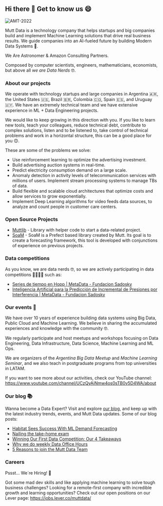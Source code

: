 ## Hi there 👋  Get to know us 😄

![AMT-2022](https://user-images.githubusercontent.com/14017665/218796167-a52aa31d-72ce-4059-b7c1-1cd2720577fa.png)


Mutt Data is a technology company that helps startups and big companies build and implement Machine Learning solutions that drive real business results. We guide companies into an AI-fueled future by building Modern Data Systems 🤖.

We Are Astronomer & Amazon Consulting Partners.

Composed by computer scientists, engineers, mathematicians, economists, but above all *we are Data Nerds* 🤓.

### About our projects
We operate with technology startups and large companies in Argentina 🇦🇷, the United States 🇺🇸, Brazil 🇧🇷, Colombia 🇨🇴, Spain 🇪🇸, and Uruguay 🇺🇾. We have an extremely technical team and we have extensive experience in ML + Data Engineering projects.

We would like to keep growing in this direction with you. If you like to learn new tools, teach your colleagues, reduce technical debt, contribute to complex solutions, listen and to be listened to, take control of technical problems and work in a horizontal structure, this can be a good place for you 😊. 

These are some of the problems we solve:
* Use reinforcement learning to optimize the advertising investment.
* Build advertising auction systems in real-time.
* Predict electricity consumption demand on a large scale.
* Anomaly detection in activity levels of telecommunication services with millions of users. Implement stream processing systems to manage TBs of data.
* Build flexible and scalable cloud architectures that optimize costs and allow services to grow exponentially.
* Implement Deep Learning algorithms for video feeds data sources, to analyze and count people in customer care centers.

### Open Source Projects
* [Muttlib](https://github.com/MuttData/muttlib) - Library with helper code to start a data-related project.
* [SoaM](https://github.com/MuttData/soam) - SoaM is a Prefect based library created by Mutt. Its goal is to create a forecasting framework, this tool is developed with conjunctions of experience on previous projects.

### Data competitions
As you know, we are data nerds 🤓, so we are actively participating in data competitions 👨‍💻👩‍💻 such as:
* [Series de tiempo en Hopp | MetaData - Fundacion Sadosky](https://metadata.fundacionsadosky.org.ar/competition/26/)
* [Inteligencia Artificial para la Predicción de Incremental de Presiones por Interferencia | MetaData - Fundacion Sadosky](https://metadata.fundacionsadosky.org.ar/competition/29/)

### Our events 🍻

We have over 10 years of experience building data systems using Big Data, Public Cloud and Machine Learning. We believe in sharing the accumulated experiences and knowledge with the community 🤓.

We regularly participate and host meetups and workshops focusing on Data Engineering, Data Infrastructure, Data Science, Machine Learning and ML Ops.

We are organizers of the *Argentina Big Data Meetup* and *Machine Learning Seminar*, and we also teach in postgraduate programs from top universities in LATAM.

If you want to see more about our activities, check our YouTube channel: https://www.youtube.com/channel/UCzQyAiNmw4os0sTB0v5D4WA/about

### Our blog 📚

Wanna become a Data Expert? Visit and explore [our blog](https://muttdata.ai/blog/), and keep up with the latest industry trends, events, and Mutt Data updates. Some of our blog posts:
* [Habitat Sees Success With ML Demand Forecasting](https://muttdata.ai/blog/2022/11/01/habitat-case-study.html)
* [Nailing the take-home exam](https://muttdata.ai/blog/2022/08/10/nailing-the-take-home-exam.html)
* [Winning Our First Data Competition: Our 4 Takeaways](https://muttdata.ai/blog/2022/10/05/data_competitions_V2.html)
* [Why we do weekly Data Office Hours](https://muttdata.ai/blog/2022/06/10/DOH.html)
* [5 Reasons to join the Mutt Data Team](https://muttdata.ai/blog/2021/05/26/hiring-process.html)


### Careers 
Pssst... We´re Hiring! 🔎

Got some mad dev skills and like applying machine learning to solve tough business challenges? Looking for a remote-first company with incredible growth and learning opportunities?
Check out our open positions on our Lever page: https://jobs.lever.co/muttdata/

<!--

**Here are some ideas to get you started:**

🙋‍♀️ A short introduction - what is your organization all about?
🌈 Contribution guidelines - how can the community get involved?
👩‍💻 Useful resources - where can the community find your docs? Is there anything else the community should know?
🍿 Fun facts - what does your team eat for breakfast?
🧙 Remember, you can do mighty things with the power of [Markdown](https://docs.github.com/github/writing-on-github/getting-started-with-writing-and-formatting-on-github/basic-writing-and-formatting-syntax)
-->
